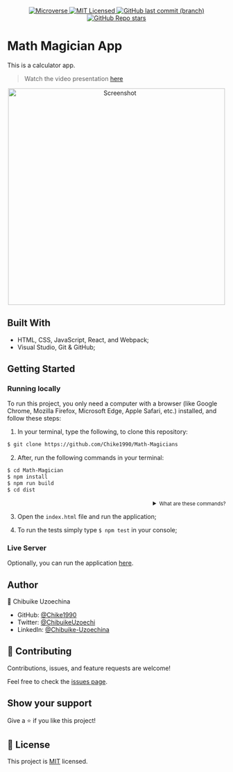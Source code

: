 <p align="center">
  <a href="https://www.microverse.org/">
    <img alt="Microverse" src="https://img.shields.io/badge/-Microverse-blueviolet?style=flat-square">
  </a>
  <a href="https://github.com/VanessaAoki/JS-Capstone/blob/main/LICENSE">
    <img alt="MIT Licensed" src="https://img.shields.io/github/license/VanessaAoki/JS-Capstone?style=flat-square">
  </a>
  <a href="https://github.com/VanessaAoki/JS-Capstone">
    <img alt="GitHub last commit (branch)" src="https://img.shields.io/github/last-commit/VanessaAoki/JS-Capstone/main?color=blue&style=flat-square">
  </a>
  <a href="https://github.com/VanessaAoki/JS-Capstone">
    <img alt="GitHub Repo stars" src="https://img.shields.io/github/stars/VanessaAoki/JS-Capstone?color=pink&label=%E2%98%85%20stars%20&style=flat-square">
  </a>
</p>

# Math Magician App
This is a calculator app.

> Watch the video presentation [here]()

<p align="center">  
    <img alt="Screenshot" src="Math-Magicians/maths/src/components/Screenshot.png" 
     width="500">
</p>

## Built With

- HTML, CSS, JavaScript, React, and Webpack;
- Visual Studio, Git & GitHub;

## Getting Started

### Running locally
To run this project, you only need a computer with a browser (like Google Chrome, Mozilla Firefox, Microsoft Edge, Apple Safari, etc.) installed, and follow these steps:

1. In your terminal, type the following, to clone this repository:

```sh
$ git clone https://github.com/Chike1990/Math-Magicians
```

2. After, run the following commands in your terminal:

```sh
$ cd Math-Magician
$ npm install
$ npm run build
$ cd dist
```
<details align="right">
<summary><small>What are these commands?</summary>
- the `$ cd` command is used to move to different folders.<br>
- while `$ npm run build` is used to compile the aplication files.</small>
</details>

3. Open the `index.html` file and run the application;

4. To run the tests simply type `$ npm test` in your console;

### Live Server
Optionally, you can run the application [here]().

## Author

👤 Chibuike Uzoechina

- GitHub: [@Chike1990](https://github.com/Chike1990)
- Twitter: [@ChibuikeUzoechi](https://twitter.com/ChibuikeUzoechi)
- LinkedIn: [@Chibuike-Uzoechina](https://www.linkedin.com/in/chibuike-uzoechina-630857102)


## 🤝 Contributing

Contributions, issues, and feature requests are welcome!

Feel free to check the [issues page](https://github.com/Chike1990/Math-Magicians).

## Show your support

Give a ⭐️ if you like this project!

## 📝 License

This project is [MIT](./LICENSE) licensed.
